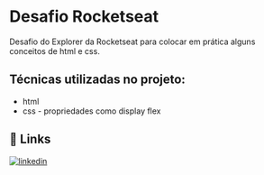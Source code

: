 # Desafio Rocketseat

Desafio do Explorer da Rocketseat para colocar em prática alguns conceitos de html e css.

## Técnicas utilizadas no projeto:

- html
- css - propriedades como display flex

## 🔗 Links
[![linkedin](https://img.shields.io/badge/linkedin-0A66C2?style=for-the-badge&logo=linkedin&logoColor=white)](https://www.linkedin.com/in/mateus-carvalho-programador-2b9313249/)


